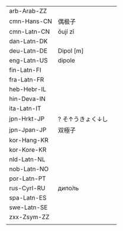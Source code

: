 | | | |
|-|-|-|
| arb-Arab-ZZ |  |  |
| cmn-Hans-CN | 偶极子 |  |
| cmn-Latn-CN | ǒují zǐ |  |
| dan-Latn-DK |  |  |
| deu-Latn-DE | Dipol [m] |  |
| eng-Latn-US | dipole |  |
| fin-Latn-FI |  |  |
| fra-Latn-FR |  |  |
| heb-Hebr-IL |  |  |
| hin-Deva-IN |  |  |
| ita-Latn-IT |  |  |
| jpn-Hrkt-JP | ? そ↑うきょく↓し |  |
| jpn-Jpan-JP | 双極子 |  |
| kor-Hang-KR |  |  |
| kor-Kore-KR |  |  |
| nld-Latn-NL |  |  |
| nob-Latn-NO |  |  |
| por-Latn-PT |  |  |
| rus-Cyrl-RU | дипо́ль |  |
| spa-Latn-ES |  |  |
| swe-Latn-SE |  |  |
| zxx-Zsym-ZZ |  |  |
|  |  |  |
